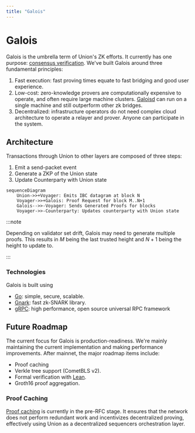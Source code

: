 ```yaml
---
title: "Galois"
---
```


# Galois

Galois is the umbrella term of Union's ZK efforts. It currently has one purpose: [consensus verification](../concepts/consensus-verification). We've built Galois around three fundamental principles:

1. Fast execution: fast proving times equate to fast bridging and good user experience.
2. Low-cost: zero-knowledge provers are computationally expensive to operate, and often require large machine clusters. [Galoisd](https://github.com/unionlabs/union/blob/main/uniond/README.md) can run on a single machine and still outperform other zk bridges.
3. Decentralized: infrastructure operators do not need complex cloud architecture to operate a relayer and prover. Anyone can participate in the system.

## Architecture

Transactions through Union to other layers are composed of three steps:

1. Emit a send-packet event
2. Generate a ZKP of the Union state
3. Update Counterparty with Union state

```mermaid
sequenceDiagram
    Union->>+Voyager: Emits IBC datagram at block N
    Voyager->>+Galois: Proof Request for block M..N+1
    Galois-->>-Voyager: Sends Generated Proofs for blocks
    Voyager->>-Counterparty: Updates counterparty with Union state
```

:::note

Depending on validator set drift, Galois may need to generate multiple proofs. This results in $M$ being the last trusted height and $N+1$ being the height to update to.

:::

### Technologies

Galois is built using

- [Go](https://go.dev/): simple, secure, scalable.
- [Gnark](https://github.com/ConsenSys/gnark): fast zk-SNARK library.
- [gRPC](https://grpc.io/): high performance, open source universal RPC framework

## Future Roadmap

The current focus for Galois is production-readiness. We're mainly maintaining the current implementation and making performance improvements. After mainnet, the major roadmap items include:

- Proof caching
- Verkle tree support (CometBLS v2).
- Formal verification with [Lean](https://leanprover.github.io/).
- Groth16 proof aggregation.

### Proof Caching

[Proof caching](https://github.com/unionlabs/union/discussions/41) is currently in the pre-RFC stage. It ensures that the network does not perform redundant work and incentivizes decentralized proving, effectively using Union as a decentralized sequencers orchestration layer.
